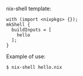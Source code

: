 nix-shell template:
```
with (import <nixpkgs> {});
mkShell {
  buildInputs = [
    hello
  ];
}
```

Example of use:
```
$ nix-shell hello.nix
```

